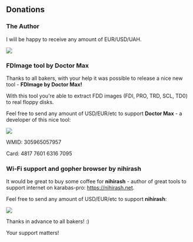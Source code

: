 ## Donations

### The Author

I will be happy to receive any amount of EUR/USD/UAH. 

[![](https://www.paypalobjects.com/en_US/i/btn/btn_donateCC_LG.gif)](https://www.paypal.com/donate/?business=VLPSW86UVSDYA&no_recurring=0&currency_code=USD)

### FDImage tool by Doctor Max

Thanks to all bakers, with your help it was possible to release a nice new tool - **FDImage by Doctor Max!**

With this tool you're able to extract FDD images (FDI, PRO, TRD, SCL, TD0) to real floppy disks.

Feel free to send any amount of USD/EUR/etc to support **Doctor Max** - a developer of this nice tool:

[![](https://www.paypalobjects.com/en_US/i/btn/btn_donateCC_LG.gif)](https://paypal.me/dexius)

WMID: 305965057957

Card: 4817 7601 6316 7095


### Wi-Fi support and gopher browser by nihirash

It would be great to buy some coffee for **nihirash** - author of great tools to support internet on karabas-pro: https://nihirash.net.

Feel free to send any amount of USD/EUR/etc to support **nihirash**:

[![](https://www.paypalobjects.com/en_US/i/btn/btn_donateCC_LG.gif)](https://paypal.me/pinport)


Thanks in advance to all bakers! :)

Your support matters!
